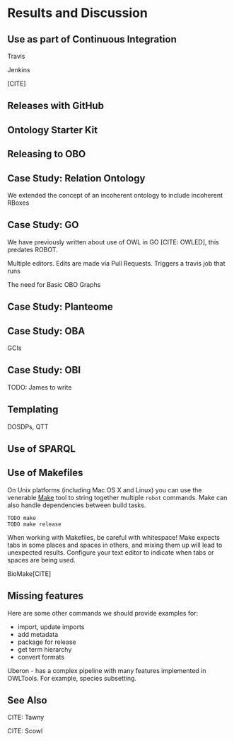 # Results and Discussion

## Use as part of Continuous Integration

Travis

Jenkins

[CITE]

## Releases with GitHub

## Ontology Starter Kit

## Releasing to OBO

## Case Study: Relation Ontology

We extended the concept of an incoherent ontology to include incoherent RBoxes

## Case Study: GO

We have previously written about use of OWL in GO [CITE: OWLED], this predates ROBOT.

Multiple editors. Edits are made via Pull Requests. Triggers a travis job that runs 

The need for Basic OBO Graphs

## Case Study: Planteome



## Case Study: OBA

GCIs


## Case Study: OBI

TODO: James to write

## Templating

DOSDPs, QTT

## Use of SPARQL

## Use of Makefiles

On Unix platforms (including Mac OS X and Linux) you can use the venerable [Make](https://www.gnu.org/software/make/) tool to string together multiple `robot` commands. Make can also handle dependencies between build tasks.

    TODO make
    TODO make release

When working with Makefiles, be careful with whitespace! Make expects tabs in some places and spaces in others, and mixing them up will lead to unexpected results. Configure your text editor to indicate when tabs or spaces are being used.

BioMake[CITE]

## Missing features


Here are some other commands we should provide examples for:

- import, update imports
- add metadata
- package for release
- get term hierarchy
- convert formats


Uberon - has a complex pipeline with many features implemented in OWLTools. For example, species subsetting.

## See Also

CITE: Tawny

CITE: Scowl

